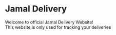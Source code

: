 # Jamal Delivery
Welcome to official Jamal Delivery Website!<br>
This website is only used for tracking your deliveries